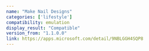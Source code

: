 ```yaml
---
name: "Make Nail Designs"
categories: ['lifestyle']
compatibility: emulation
display_result: "Compatible"
version_from: "1.1.0.0"
link: https://apps.microsoft.com/detail/9NBLGGH4SQP8
---
```

